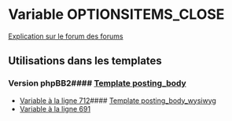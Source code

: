 # Variable OPTIONSITEMS_CLOSE
[Explication sur le forum des forums](http://forum.forumactif.com/t294113-listing-des-variables#OPTIONSITEMS_CLOSE)
## Utilisations dans les templates
### Version phpBB2#### [Template posting_body](subsilver/posting_body.md)
* [Variable à la ligne 712](../subsilver/posting_body.tpl#L712)#### [Template posting_body_wysiwyg](subsilver/posting_body_wysiwyg.md)
* [Variable à la ligne 691](../subsilver/posting_body_wysiwyg.tpl#L691)